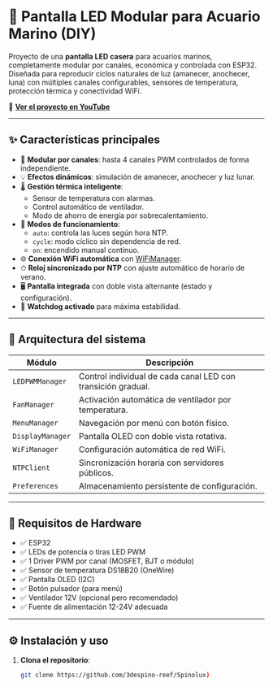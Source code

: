 # 🌊 Pantalla LED Modular para Acuario Marino (DIY)

Proyecto de una **pantalla LED casera** para acuarios marinos, completamente modular por canales, económica y controlada con ESP32. Diseñada para reproducir ciclos naturales de luz (amanecer, anochecer, luna) con múltiples canales configurables, sensores de temperatura, protección térmica y conectividad WiFi.


🎥 **[Ver el proyecto en YouTube](https://youtu.be/zrBU30r789M?si=7NmbrzLssdlGKISV)**

---

## ✨ Características principales

- 🔧 **Modular por canales**: hasta 4 canales PWM controlados de forma independiente.
- 💡 **Efectos dinámicos**: simulación de amanecer, anochecer y luz lunar.
- 🌡 **Gestión térmica inteligente**:
  - Sensor de temperatura con alarmas.
  - Control automático de ventilador.
  - Modo de ahorro de energía por sobrecalentamiento.
- 🧠 **Modos de funcionamiento**:
  - `auto`: controla las luces según hora NTP.
  - `cycle`: modo cíclico sin dependencia de red.
  - `on`: encendido manual continuo.
- 🌐 **Conexión WiFi automática** con [WiFiManager](https://github.com/tzapu/WiFiManager).
- ⏱ **Reloj sincronizado por NTP** con ajuste automático de horario de verano.
- 🖥 **Pantalla integrada** con doble vista alternante (estado y configuración).
- 🧪 **Watchdog activado** para máxima estabilidad.

---

## 🧱 Arquitectura del sistema

| Módulo             | Descripción                                                  |
|--------------------|--------------------------------------------------------------|
| `LEDPWMManager`    | Control individual de cada canal LED con transición gradual. |
| `FanManager`       | Activación automática de ventilador por temperatura.         |
| `MenuManager`      | Navegación por menú con botón físico.                        |
| `DisplayManager`   | Pantalla OLED con doble vista rotativa.                      |
| `WiFiManager`      | Configuración automática de red WiFi.                        |
| `NTPClient`        | Sincronización horaria con servidores públicos.              |
| `Preferences`      | Almacenamiento persistente de configuración.                 |

---

## 🧰 Requisitos de Hardware

- ✅ ESP32
- ✅ LEDs de potencia o tiras LED PWM
- ✅ 1 Driver PWM por canal (MOSFET, BJT o módulo)
- ✅ Sensor de temperatura DS18B20 (OneWire)
- ✅ Pantalla OLED (I2C)
- ✅ Botón pulsador (para menú)
- ✅ Ventilador 12V (opcional pero recomendado)
- ✅ Fuente de alimentación 12-24V adecuada

---

## ⚙️ Instalación y uso

1. **Clona el repositorio**:
   ```bash
   git clone https://github.com/3despino-reef/Spinolux)
